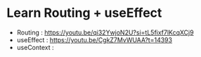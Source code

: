 # Learn Routing + useEffect

- Routing : https://youtu.be/qi32YwjoN2U?si=tL5fixf7lKcqXCj9
- useEffect : https://youtu.be/CgkZ7MvWUAA?t=14393
- useContext :
